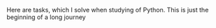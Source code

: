 Here are tasks, which I solve when studying of Python. This is just the beginning of a long journey
